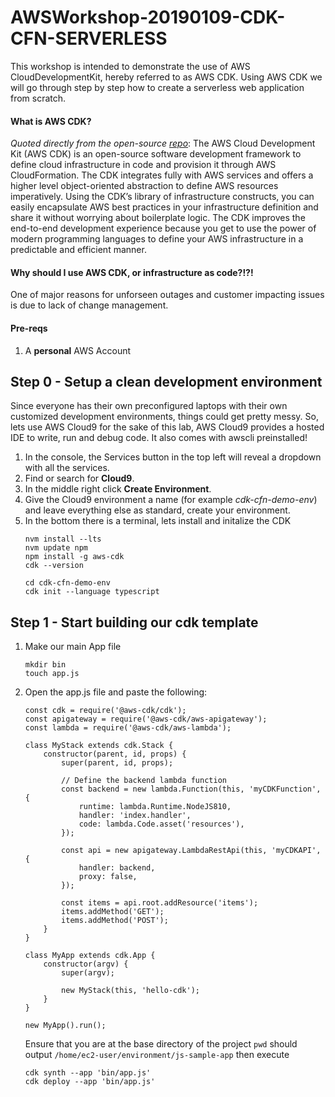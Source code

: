 # AWSWorkshop-20190109-CDK-CFN-SERVERLESS
This workshop is intended to demonstrate the use of AWS CloudDevelopmentKit, hereby referred to as AWS CDK. Using AWS CDK we will go through step by step how to create a serverless web application from scratch. 

#### What is AWS CDK?
*Quoted directly from the open-source [repo](https://github.com/awslabs/aws-cdk)*: The AWS Cloud Development Kit (AWS CDK) is an open-source software development framework to define cloud infrastructure in code and provision it through AWS CloudFormation. The CDK integrates fully with AWS services and offers a higher level object-oriented abstraction to define AWS resources imperatively. Using the CDK’s library of infrastructure constructs, you can easily encapsulate AWS best practices in your infrastructure definition and share it without worrying about boilerplate logic. The CDK improves the end-to-end development experience because you get to use the power of modern programming languages to define your AWS infrastructure in a predictable and efficient manner.

#### Why should I use AWS CDK, or infrastructure as code?!?!
One of major reasons for unforseen outages and customer impacting issues is due to lack of change management.

#### Pre-reqs
1. A **personal** AWS Account

## Step 0 - Setup a clean development environment
Since everyone has their own preconfigured laptops with their own customized development environments, things could get pretty messy. So, lets use AWS Cloud9 for the sake of this lab, AWS Cloud9 provides a hosted IDE to write, run and debug code. It also comes with awscli preinstalled!

1. In the console, the Services button in the top left will reveal a dropdown with all the services.
2. Find or search for **Cloud9**.
3. In the middle right click **Create Environment**.
4. Give the Cloud9 environment a name (for example *cdk-cfn-demo-env*) and leave everything else as standard, create your environment.
5. In the bottom there is a terminal, lets install and initalize the CDK
    ```
    nvm install --lts
    nvm update npm
    npm install -g aws-cdk
    cdk --version

    cd cdk-cfn-demo-env
    cdk init --language typescript
    ```
    
## Step 1 - Start building our cdk template
1. Make our main App file
    ```
    mkdir bin
    touch app.js
    ```
2. Open the app.js file and paste the following:
    ```
    const cdk = require('@aws-cdk/cdk');
    const apigateway = require('@aws-cdk/aws-apigateway');
    const lambda = require('@aws-cdk/aws-lambda');

    class MyStack extends cdk.Stack {
        constructor(parent, id, props) {
            super(parent, id, props);

            // Define the backend lambda function
            const backend = new lambda.Function(this, 'myCDKFunction', {
                runtime: lambda.Runtime.NodeJS810,
                handler: 'index.handler',
                code: lambda.Code.asset('resources'),
            });

            const api = new apigateway.LambdaRestApi(this, 'myCDKAPI', {
                handler: backend,
                proxy: false,
            });

            const items = api.root.addResource('items');
            items.addMethod('GET');
            items.addMethod('POST');
        }
    }

    class MyApp extends cdk.App {
        constructor(argv) {
            super(argv);

            new MyStack(this, 'hello-cdk');
        }
    }

    new MyApp().run();
    ```
    Ensure that you are at the base directory of the project `pwd` should output `/home/ec2-user/environment/js-sample-app` then execute
    ```
    cdk synth --app 'bin/app.js'
    cdk deploy --app 'bin/app.js'
    ```


